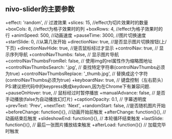## nivo-slider的主要参数

+effect: 'random', // 过渡效果 
+slices: 15, //effect为切片效果时的数量 
+boxCols: 8, //effect为格子效果时的列 
+boxRows: 4, //effect为格子效果时的行 
+animSpeed: 500, //动画速度 
+pauseTime: 3000, //图片切换速度 
+startSlide: 0, //从第几张开始 
+directionNav: true, //是否显示图片切换按钮(上/下页) 
+directionNavHide: true, //是否鼠标经过才显示 
+controlNav: true, // 显示序列导航 
+controlNavThumbs: false, // 显示图片导航 
+controlNavThumbsFromRel: false, // 使用img的rel属性作为缩略图地址 
+controlNavThumbsSearch: '.jpg', // 查找特定字符串(controlNavThumbs必须为true)
+controlNavThumbsReplace: '_thumb.jpg', // 替换成这个字符(controlNavThumbs必须为true) 
+keyboardNav: true, // 键盘控制（左右箭头）PS:建议把代码中的keypress换成keydown,因为在Chrome下有兼容问题. 
+pauseOnHover: true, // 鼠标经过时暂停播放 
+manualAdvance: false, // 是否手动播放(false为自动播放幻灯片) 
+captionOpacity: 0.1, // 字幕透明度 
+prevText: 'Prev', 
+nextText: 'Next', 
+randomStart: false, //是否随机图片开始 
+beforeChange: function(){}, //动画开始前触发 
+afterChange: function(){}, //动画结束后触发 
+slideshowEnd: function(){}, // 本轮循环结束触发 
+lastSlide: function(){}, // 最后一张图片播放结束触发 
+afterLoad: function(){} // 加载完毕时触发 